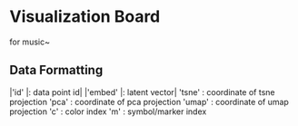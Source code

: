 # Visualization Board
  for music~

## Data Formatting
  |'id'    |: data point id|
  |'embed' |: latent vector|
  'tsne'  : coordinate of tsne projection
  'pca'   : coordinate of pca projection
  'umap'  : coordinate of umap projection
  'c'     : color index
  'm'     : symbol/marker index

  
